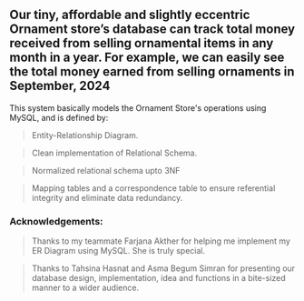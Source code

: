 ## Our tiny, affordable and slightly eccentric Ornament store’s database can track total money received from selling ornamental items in any month in a year. For example, we can easily see the total money earned from selling ornaments in September, 2024

This system basically models the Ornament Store's operations using MySQL, and is defined by:

> Entity-Relationship Diagram.

> Clean implementation of Relational Schema.

> Normalized relational schema upto 3NF

> Mapping tables and a correspondence table to ensure referential integrity and eliminate data redundancy.


### Acknowledgements:

> Thanks to my teammate Farjana Akther for helping me implement my ER Diagram using MySQL. She is truly special.

> Thanks to Tahsina Hasnat and Asma Begum Simran for presenting our database design, implementation, idea and functions in a bite-sized manner to a wider audience.
